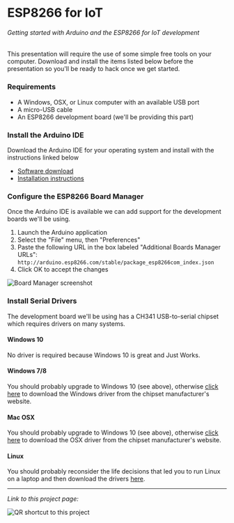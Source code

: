 # ESP8266 for IoT
###### Getting started with Arduino and the ESP8266 for IoT development

This presentation will require the use of some simple free tools on your computer.  Download and install the items listed below before the presentation so you'll be ready to hack once we get started.

### Requirements
- A Windows, OSX, or Linux computer with an available USB port
- A micro-USB cable
- An ESP8266 development board (we'll be providing this part)

### Install the Arduino IDE
Download the Arduino IDE for your operating system and install with the instructions linked below

- [Software download](http://www.arduino.cc/en/main/software)
- [Installation instructions](http://www.arduino.cc/en/Guide/HomePage)

### Configure the ESP8266 Board Manager
Once the Arduino IDE is available we can add support for the development boards we'll be using.

1. Launch the Arduino application
2. Select the "File" menu, then "Preferences"
3. Paste the following URL in the box labeled "Additional Boards Manager URLs": `http://arduino.esp8266.com/stable/package_esp8266com_index.json`
4. Click OK to accept the changes

![Board Manager screenshot](https://i.imgur.com/cvi7Hbl.png)

### Install Serial Drivers
The development board we'll be using has a CH341 USB-to-serial chipset which requires drivers on many systems.
#### Windows 10
No driver is required because Windows 10 is great and Just Works.
#### Windows 7/8
You should probably upgrade to Windows 10 (see above), otherwise [click here](https://translate.google.com/translate?hl=en&sl=zh-CN&u=http://www.wch.cn/download/CH341SER_ZIP.html) to download the Windows driver from the chipset manufacturer's website.
#### Mac OSX
You should probably upgrade to Windows 10 (see above), otherwise [click here](https://translate.google.com/translate?hl=en&sl=zh-CN&u=http://www.wch.cn/download/CH341SER_MAC_ZIP.html) to download the OSX driver from the chipset manufacturer's website.
#### Linux
You should probably reconsider the life decisions that led you to run Linux on a laptop and then download the drivers [here](https://translate.google.com/translate?hl=en&sl=zh-CN&u=http://www.wch.cn/download/CH341SER_LINUX_ZIP.html).

---
*Link to this project page:*

![QR shortcut to this project](http://i.imgur.com/FNq8hDJ.png)
